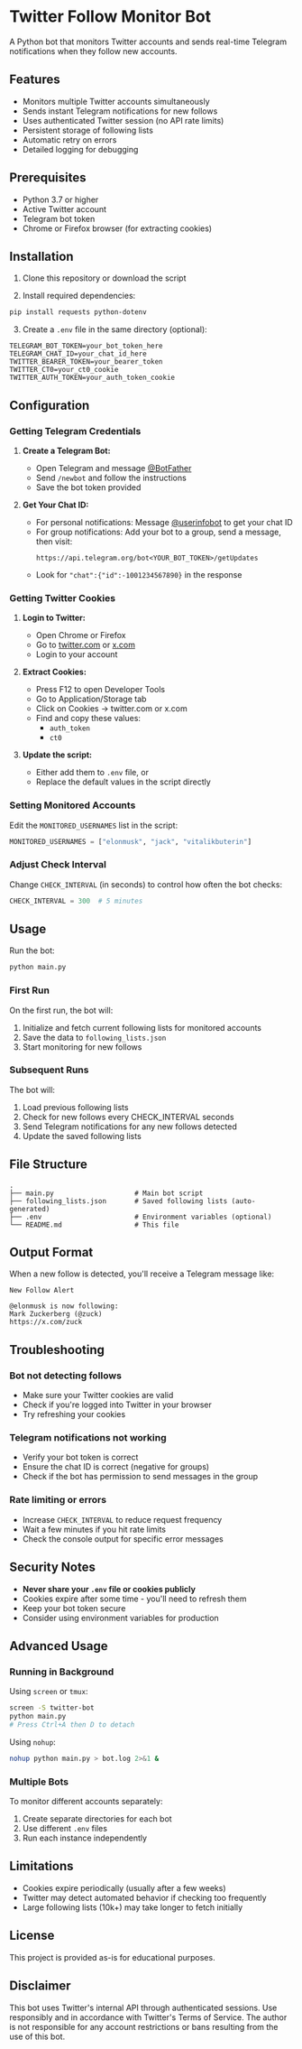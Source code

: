 # Twitter Follow Monitor Bot

A Python bot that monitors Twitter accounts and sends real-time Telegram notifications when they follow new accounts.

## Features

- Monitors multiple Twitter accounts simultaneously
- Sends instant Telegram notifications for new follows
- Uses authenticated Twitter session (no API rate limits)
- Persistent storage of following lists
- Automatic retry on errors
- Detailed logging for debugging

## Prerequisites

- Python 3.7 or higher
- Active Twitter account
- Telegram bot token
- Chrome or Firefox browser (for extracting cookies)

## Installation

1. Clone this repository or download the script

2. Install required dependencies:
```bash
pip install requests python-dotenv
```

3. Create a `.env` file in the same directory (optional):
```env
TELEGRAM_BOT_TOKEN=your_bot_token_here
TELEGRAM_CHAT_ID=your_chat_id_here
TWITTER_BEARER_TOKEN=your_bearer_token
TWITTER_CT0=your_ct0_cookie
TWITTER_AUTH_TOKEN=your_auth_token_cookie
```

## Configuration

### Getting Telegram Credentials

1. **Create a Telegram Bot:**
   - Open Telegram and message [@BotFather](https://t.me/BotFather)
   - Send `/newbot` and follow the instructions
   - Save the bot token provided

2. **Get Your Chat ID:**
   - For personal notifications: Message [@userinfobot](https://t.me/userinfobot) to get your chat ID
   - For group notifications: Add your bot to a group, send a message, then visit:
     ```
     https://api.telegram.org/bot<YOUR_BOT_TOKEN>/getUpdates
     ```
   - Look for `"chat":{"id":-1001234567890}` in the response

### Getting Twitter Cookies

1. **Login to Twitter:**
   - Open Chrome or Firefox
   - Go to [twitter.com](https://twitter.com) or [x.com](https://x.com)
   - Login to your account

2. **Extract Cookies:**
   - Press F12 to open Developer Tools
   - Go to Application/Storage tab
   - Click on Cookies → twitter.com or x.com
   - Find and copy these values:
     - `auth_token`
     - `ct0`

3. **Update the script:**
   - Either add them to `.env` file, or
   - Replace the default values in the script directly

### Setting Monitored Accounts

Edit the `MONITORED_USERNAMES` list in the script:

```python
MONITORED_USERNAMES = ["elonmusk", "jack", "vitalikbuterin"]
```

### Adjust Check Interval

Change `CHECK_INTERVAL` (in seconds) to control how often the bot checks:

```python
CHECK_INTERVAL = 300  # 5 minutes
```

## Usage

Run the bot:

```bash
python main.py
```

### First Run

On the first run, the bot will:
1. Initialize and fetch current following lists for monitored accounts
2. Save the data to `following_lists.json`
3. Start monitoring for new follows

### Subsequent Runs

The bot will:
1. Load previous following lists
2. Check for new follows every CHECK_INTERVAL seconds
3. Send Telegram notifications for any new follows detected
4. Update the saved following lists

## File Structure

```
.
├── main.py                    # Main bot script
├── following_lists.json       # Saved following lists (auto-generated)
├── .env                       # Environment variables (optional)
└── README.md                  # This file
```

## Output Format

When a new follow is detected, you'll receive a Telegram message like:

```
New Follow Alert

@elonmusk is now following:
Mark Zuckerberg (@zuck)
https://x.com/zuck
```

## Troubleshooting

### Bot not detecting follows

- Make sure your Twitter cookies are valid
- Check if you're logged into Twitter in your browser
- Try refreshing your cookies

### Telegram notifications not working

- Verify your bot token is correct
- Ensure the chat ID is correct (negative for groups)
- Check if the bot has permission to send messages in the group

### Rate limiting or errors

- Increase `CHECK_INTERVAL` to reduce request frequency
- Wait a few minutes if you hit rate limits
- Check the console output for specific error messages

## Security Notes

- **Never share your `.env` file or cookies publicly**
- Cookies expire after some time - you'll need to refresh them
- Keep your bot token secure
- Consider using environment variables for production

## Advanced Usage

### Running in Background

Using `screen` or `tmux`:
```bash
screen -S twitter-bot
python main.py
# Press Ctrl+A then D to detach
```

Using `nohup`:
```bash
nohup python main.py > bot.log 2>&1 &
```

### Multiple Bots

To monitor different accounts separately:
1. Create separate directories for each bot
2. Use different `.env` files
3. Run each instance independently

## Limitations

- Cookies expire periodically (usually after a few weeks)
- Twitter may detect automated behavior if checking too frequently
- Large following lists (10k+) may take longer to fetch initially

## License

This project is provided as-is for educational purposes.

## Disclaimer

This bot uses Twitter's internal API through authenticated sessions. Use responsibly and in accordance with Twitter's Terms of Service. The author is not responsible for any account restrictions or bans resulting from the use of this bot.